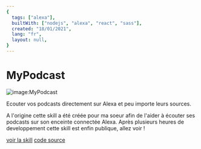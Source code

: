 ```yaml
---
{
  tags: ["alexa"],
  builtWith: ["nodejs", "alexa", "react", "sass"],
  created: "18/01/2021",
  lang: "fr",
  layout: null,
}
---
```


# MyPodcast

![image:MyPodcast](https://i.imgur.com/ykysGrr.png)

<!-- ![image:MyPodcast](https://images-na.ssl-images-amazon.com/images/I/71vCwOUSqRL.png) -->

Ecouter vos podcasts directement sur Alexa et peu importe leurs sources.

A l'origine cette skill a été créée pour ma soeur afin de l'aider à écouter ses podcasts sur son enceinte connectée Alexa. Après plusieurs heures de developpement cette skill est enfin publique, allez voir !

[voir la skill](https://alexa-skills.amazon.fr/apis/custom/skills/amzn1.ask.skill.94b2f7e1-7e8e-4699-a03f-cb4ab5396e00/launch)
[code source](https://github.com/MyPodcast/AlexaSkill)

<!-- [webApp]()  link to webapp porject -->
